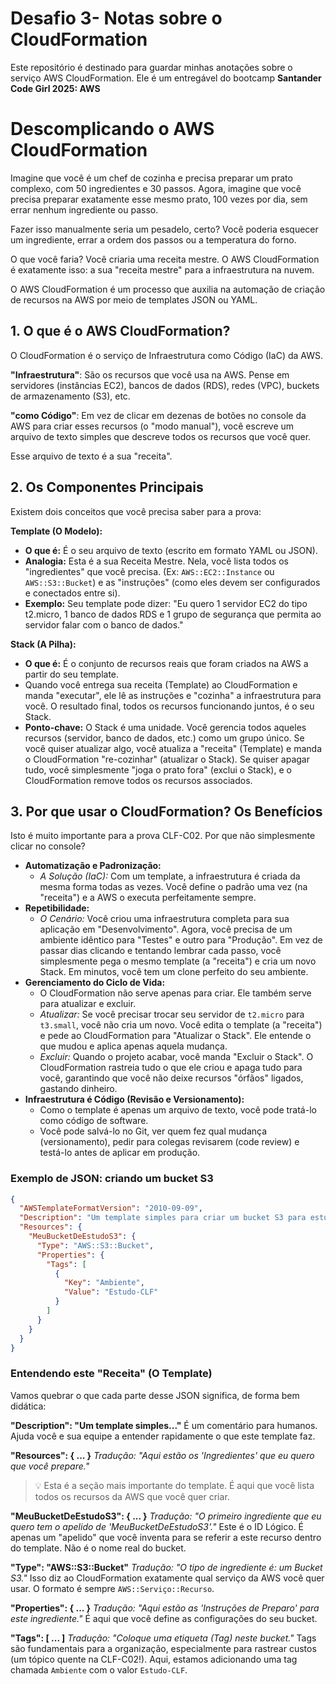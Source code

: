 # Desafio 3- Notas sobre o CloudFormation

Este repositório é destinado para guardar minhas anotações sobre o serviço AWS CloudFormation. Ele é um entregável do bootcamp **Santander Code Girl 2025: AWS**
# Descomplicando o AWS CloudFormation

Imagine que você é um chef de cozinha e precisa preparar um prato complexo, com 50 ingredientes e 30 passos. Agora, imagine que você precisa preparar exatamente esse mesmo prato, 100 vezes por dia, sem errar nenhum ingrediente ou passo.

Fazer isso manualmente seria um pesadelo, certo? Você poderia esquecer um ingrediente, errar a ordem dos passos ou a temperatura do forno.

O que você faria? Você criaria uma receita mestre. O AWS CloudFormation é exatamente isso: a sua "receita mestre" para a infraestrutura na nuvem.

O AWS CloudFormation é um processo que auxilia na automação de criação de recursos na AWS por meio de templates JSON ou YAML.

## 1\. O que é o AWS CloudFormation?

O CloudFormation é o serviço de Infraestrutura como Código (IaC) da AWS.

**"Infraestrutura"**: São os recursos que você usa na AWS. Pense em servidores (instâncias EC2), bancos de dados (RDS), redes (VPC), buckets de armazenamento (S3), etc.

**"como Código"**: Em vez de clicar em dezenas de botões no console da AWS para criar esses recursos (o "modo manual"), você escreve um arquivo de texto simples que descreve todos os recursos que você quer.

Esse arquivo de texto é a sua "receita".

## 2\. Os Componentes Principais 

Existem dois conceitos que você precisa saber para a prova:

**Template (O Modelo):**

  * **O que é:** É o seu arquivo de texto (escrito em formato YAML ou JSON).
  * **Analogia:** Esta é a sua Receita Mestre. Nela, você lista todos os "ingredientes" que você precisa. (Ex: `AWS::EC2::Instance` ou `AWS::S3::Bucket`) e as "instruções" (como eles devem ser configurados e conectados entre si).
  * **Exemplo:** Seu template pode dizer: "Eu quero 1 servidor EC2 do tipo t2.micro, 1 banco de dados RDS e 1 grupo de segurança que permita ao servidor falar com o banco de dados."

**Stack (A Pilha):**

  * **O que é:** É o conjunto de recursos reais que foram criados na AWS a partir do seu template.
  * Quando você entrega sua receita (Template) ao CloudFormation e manda "executar", ele lê as instruções e "cozinha" a infraestrutura para você. O resultado final, todos os recursos funcionando juntos, é o seu Stack.
  * **Ponto-chave:** O Stack é uma unidade. Você gerencia todos aqueles recursos (servidor, banco de dados, etc.) como um grupo único. Se você quiser atualizar algo, você atualiza a "receita" (Template) e manda o CloudFormation "re-cozinhar" (atualizar o Stack). Se quiser apagar tudo, você simplesmente "joga o prato fora" (exclui o Stack), e o CloudFormation remove todos os recursos associados.

## 3\. Por que usar o CloudFormation? Os Benefícios

Isto é muito importante para a prova CLF-C02. Por que não simplesmente clicar no console?

  * **Automatização e Padronização:**
      * *A Solução (IaC):* Com um template, a infraestrutura é criada da mesma forma todas as vezes. Você define o padrão uma vez (na "receita") e a AWS o executa perfeitamente sempre.
  * **Repetibilidade:**
      * *O Cenário:* Você criou uma infraestrutura completa para sua aplicação em "Desenvolvimento". Agora, você precisa de um ambiente idêntico para "Testes" e outro para "Produção". Em vez de passar dias clicando e tentando lembrar cada passo, você simplesmente pega o mesmo template (a "receita") e cria um novo Stack. Em minutos, você tem um clone perfeito do seu ambiente.
  * **Gerenciamento do Ciclo de Vida:**
      * O CloudFormation não serve apenas para criar. Ele também serve para atualizar e excluir.
      * *Atualizar:* Se você precisar trocar seu servidor de `t2.micro` para `t3.small`, você não cria um novo. Você edita o template (a "receita") e pede ao CloudFormation para "Atualizar o Stack". Ele entende o que mudou e aplica apenas aquela mudança.
      * *Excluir:* Quando o projeto acabar, você manda "Excluir o Stack". O CloudFormation rastreia tudo o que ele criou e apaga tudo para você, garantindo que você não deixe recursos "órfãos" ligados, gastando dinheiro.
  * **Infraestrutura é Código (Revisão e Versionamento):**
      * Como o template é apenas um arquivo de texto, você pode tratá-lo como código de software.
      * Você pode salvá-lo no Git, ver quem fez qual mudança (versionamento), pedir para colegas revisarem (code review) e testá-lo antes de aplicar em produção.

### Exemplo de JSON: criando um bucket S3

```json
{
  "AWSTemplateFormatVersion": "2010-09-09",
  "Description": "Um template simples para criar um bucket S3 para estudos da CLF-C02.",
  "Resources": {
    "MeuBucketDeEstudoS3": {
      "Type": "AWS::S3::Bucket",
      "Properties": {
        "Tags": [
          {
            "Key": "Ambiente",
            "Value": "Estudo-CLF"
          }
        ]
      }
    }
  }
}
```

### Entendendo este "Receita" (O Template)

Vamos quebrar o que cada parte desse JSON significa, de forma bem didática:

**"Description": "Um template simples..."**
É um comentário para humanos. Ajuda você e sua equipe a entender rapidamente o que este template faz.

**"Resources": { ... }**
*Tradução: "Aqui estão os 'Ingredientes' que eu quero que você prepare."*

> 💡
> Esta é a seção mais importante do template. É aqui que você lista todos os recursos da AWS que você quer criar.

**"MeuBucketDeEstudoS3": { ... }**
*Tradução: "O primeiro ingrediente que eu quero tem o apelido de 'MeuBucketDeEstudoS3'."*
Este é o ID Lógico. É apenas um "apelido" que você inventa para se referir a este recurso dentro do template. Não é o nome real do bucket.

**"Type": "AWS::S3::Bucket"**
*Tradução: "O tipo de ingrediente é: um Bucket S3."*
Isso diz ao CloudFormation exatamente qual serviço da AWS você quer usar. O formato é sempre `AWS::Serviço::Recurso`.

**"Properties": { ... }**
*Tradução: "Aqui estão as 'Instruções de Preparo' para este ingrediente."*
É aqui que você define as configurações do seu bucket.

**"Tags": [ ... ]**
*Tradução: "Coloque uma etiqueta (Tag) neste bucket."*
Tags são fundamentais para a organização, especialmente para rastrear custos (um tópico quente na CLF-C02\!). Aqui, estamos adicionando uma tag chamada `Ambiente` com o valor `Estudo-CLF`.
